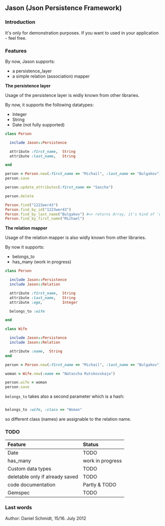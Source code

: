 ## Jason (Json Persistence Framework)

### Introduction

It's only for demonstration purposes. If you want to used in your application - feel free. 

### Features

By now, Jason supports:

* a persistence_layer
* a simple relation (association) mapper

**The persistence layer**

Usage of the persistence layer is widly known from other libraries.

By now, it supports the following datatypes:

* Integer
* String
* Date (not fully supported)

```ruby
class Person

  include Jason::Persistence

  attribute :first_name,  String
  attribute :last_name,   String

end

person = Person.new(:first_name => "Michail", :last_name => "Bulgakov")
person.save

person.update_attributes(:first_name => "Sascha")

person.delete

Person.find("1223wer43")
Person.find_by_id("1223wer43")
Person.find_by_last_name("Bulgakov") #=> returns Array, it's kind of 'where'
Person.find_by_first_name("Michael")

```

**The relation mapper**

Usage of the relation mapper is also widly known from other libraries.

By now it supports:

* belongs_to
* has_many (work in progress)

```ruby
class Person

  include Jason::Persistence
  include Jason::Relation

  attribute :first_name,  String
  attribute :last_name,   String  
  attribute :age,         Integer

  belongs_to :wife

end

class Wife

  include Jason::Persistence
  include Jason::Relation

  attribute :name,  String
end

person = Person.new(:first_name => "Michail", :last_name => "Bulgakov")

woman = Wife.new(:name => "Natascha Rutskovskaja")

person.wife = woman 
person.save
```

<code>belongs_to</code> takes also a second parameter which is a hash:

```ruby

belongs_to :wife, :class => "Woman"

```

so different class (names) are assignable to the relation name. 

### TODO

| Feature                         | Status            |
|:--------------------------------|:------------------|
| Date                            | TODO              |
| has_many                        | work in progress  |
| Custom data types               | TODO              |
| deletable only if already saved | TODO              |
| code documentation              | Partly & TODO     |
| Gemspec                         | TODO              |

### Last words

Author: Daniel Schmidt, 15/16. July 2012